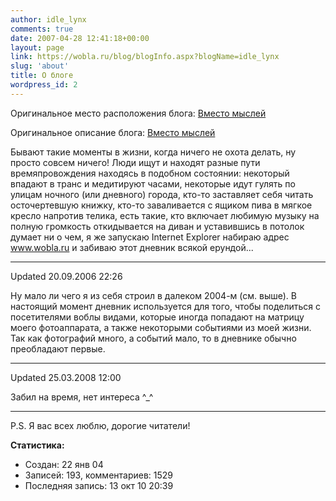 ```yaml
---
author: idle_lynx
comments: true
date: 2007-04-28 12:41:18+00:00
layout: page
link: https://wobla.ru/blog/blogInfo.aspx?blogName=idle_lynx
slug: 'about'
title: О блоге
wordpress_id: 2
---
```


Оригинальное место расположения блога: [Вместо мыслей](https://wobla.ru/blog/idle_lynx/default.aspx)

Оригинальное описание блога: [Вместо мыслей](https://wobla.ru/blog/blogInfo.aspx?blogName=idle_lynx)

Бывают такие моменты в жизни, когда ничего не охота делать, ну просто совсем ничего! Люди ищут и находят разные пути времяпровождения находясь в подобном состоянии: некоторый впадают в транс и медитируют часами, некоторые идут гулять по улицам ночного (или дневного) города, кто-то заставляет себя читать осточертевшую книжку, кто-то заваливается с ящиком пива в мягкое кресло напротив телика, есть такие, кто включает любимую музыку на полную громкость откидывается на диван и уставившись в потолок думает ни о чем, я же запускаю Internet Explorer набираю адрес www.wobla.ru и забиваю этот дневник всякой ерундой...

*****

Updated 20.09.2006 22:26

Ну мало ли чего я из себя строил в далеком 2004-м (см. выше). В настоящий момент дневник используется для того, чтобы поделиться с посетителями воблы видами, которые иногда попадают на матрицу моего фотоаппарата, а также некоторыми событиями из моей жизни. Так как фотографий много, а событий мало, то в дневнике обычно преобладают первые.

*****

Updated 25.03.2008 12:00

Забил на время, нет интереса ^_^

*****

P.S. Я вас всех люблю, дорогие читатели!

**Статистика:**

 * Создан: 22 янв 04
 * Записей: 193, комментариев: 1529
 * Последняя запись: 13 окт 10 20:39
